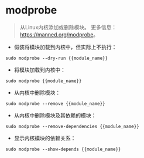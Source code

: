 # modprobe

> 从Linux内核添加或删除模块。
> 更多信息：<https://manned.org/modprobe>。

- 假装将模块加载到内核中，但实际上不执行：

`sudo modprobe --dry-run {{module_name}}`

- 将模块加载到内核中：

`sudo modprobe {{module_name}}`

- 从内核中删除模块：

`sudo modprobe --remove {{module_name}}`

- 从内核中删除模块及其依赖的模块：

`sudo modprobe --remove-dependencies {{module_name}}`

- 显示内核模块的依赖关系：

`sudo modprobe --show-depends {{module_name}}`